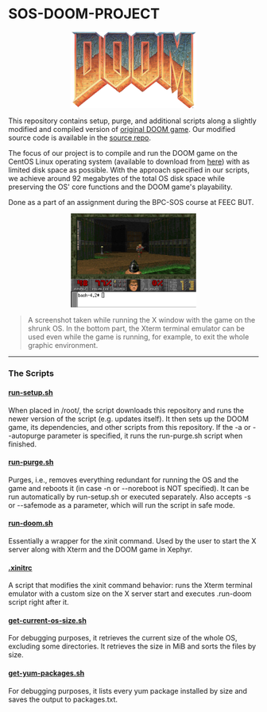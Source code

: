 # SOS-DOOM-PROJECT

<p align="center">
  <img src="doom-logo-ds.png" alt="DOOM game logo" style="width: 50%;" />
</p>

This repository contains setup, purge, and additional scripts along a slightly modified and compiled version of [original DOOM game](https://github.com/id-Software/DOOM). Our modified source code is available in the [source repo]().

The focus of our project is to compile and run the DOOM game on the CentOS Linux operating system (available to download from [here](https://www.centos.org/download/)) with as limited disk space as possible. With the approach specified in our scripts, we achieve around 92 megabytes of the total OS disk space while preserving the OS' core functions and the DOOM game's playability.

Done as a part of an assignment during the BPC-SOS course at FEEC BUT.

<p align="center">
  <img src="doom-game.png" alt="DOOM game screenshot" style="width: 50%;" />
</p>

> A screenshot taken while running the X window with the game on the shrunk OS. In the bottom part, the Xterm terminal emulator can be used even while the game is running, for example, to exit the whole graphic environment.

---

### The Scripts ###

#### [run-setup.sh](/run-setup.sh) ####

When placed in /root/, the script downloads this repository and runs the newer version of the script (e.g. updates itself). It then sets up the DOOM game, its dependencies, and other scripts from this repository. If the -a or --autopurge parameter is specified, it runs the run-purge.sh script when finished.<br>

#### [run-purge.sh](/run-purge.sh) ####

Purges, i.e., removes everything redundant for running the OS and the game and reboots it (in case -n or --noreboot is NOT specified). It can be run automatically by run-setup.sh or executed separately. Also accepts -s or --safemode as a parameter, which will run the script in safe mode. <br>

#### [run-doom.sh](/run-doom.sh) ####

Essentially a wrapper for the xinit command. Used by the user to start the X server along with Xterm and the DOOM game in Xephyr. <br>

#### [.xinitrc](/.xinitrc) ####

A script that modifies the xinit command behavior: runs the Xterm terminal emulator with a custom size on the X server start and executes .run-doom script right after it. <br>

#### [get-current-os-size.sh](/get-current-os-size.sh) ####

For debugging purposes, it retrieves the current size of the whole OS, excluding some directories. It retrieves the size in MiB and sorts the files by size. <br>

#### [get-yum-packages.sh](/get-yum-packages.sh) ####

For debugging purposes, it lists every yum package installed by size and saves the output to packages.txt. <br>


